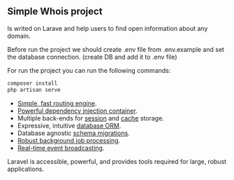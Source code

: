 ## Simple Whois project

Is writed on Larave and help users to find open information about any domain.

Before run the project we should create .env file from .env.example and set the database connection. (create DB and add it to .env file)

For run the project you can run the following commands:

```bash
composer install
php artisan serve
```


- [Simple, fast routing engine](https://laravel.com/docs/routing).
- [Powerful dependency injection container](https://laravel.com/docs/container).
- Multiple back-ends for [session](https://laravel.com/docs/session) and [cache](https://laravel.com/docs/cache) storage.
- Expressive, intuitive [database ORM](https://laravel.com/docs/eloquent).
- Database agnostic [schema migrations](https://laravel.com/docs/migrations).
- [Robust background job processing](https://laravel.com/docs/queues).
- [Real-time event broadcasting](https://laravel.com/docs/broadcasting).

Laravel is accessible, powerful, and provides tools required for large, robust applications.
